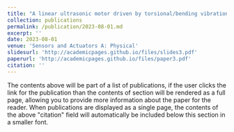 ```yaml
---
title: "A linear ultrasonic motor driven by torsional/bending vibrations"
collection: publications
permalink: /publication/2023-08-01.md
excerpt: ''
date: 2023-08-01
venue: 'Sensors and Actuators A: Physical'
slidesurl: 'http://academicpages.github.io/files/slides3.pdf'
paperurl: 'http://academicpages.github.io/files/paper3.pdf'
citation: ''
---
```


The contents above will be part of a list of publications, if the user clicks the link for the publication than the contents of section will be rendered as a full page, allowing you to provide more information about the paper for the reader. When publications are displayed as a single page, the contents of the above "citation" field will automatically be included below this section in a smaller font.
